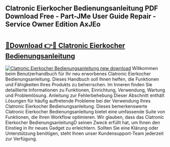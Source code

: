 ## Clatronic Eierkocher Bedienungsanleitung PDF Download Free - Part-JMe User Guide Repair - Service Owner Edition AxJEo

# <h2><a href="http://df57uk8.blite.top/?on=Clatronic+Eierkocher+Bedienungsanleitung">🔗Download 👉🔴 Clatronic Eierkocher Bedienungsanleitung</a></h2>

[![Clatronic Eierkocher Bedienungsanleitung new download](https://i.imgur.com/lujVjoI.png)](http://df57uk8.blite.top/?on=Clatronic+Eierkocher+Bedienungsanleitung)
Willkommen beim Benutzerhandbuch für Ihr neu erworbenes Clatronic Eierkocher Bedienungsanleitung. Dieses Handbuch soll Ihnen helfen, die Funktionen und Fähigkeiten Ihres Produkts zu beherrschen. Im Inneren finden Sie detaillierte Informationen zu Funktionen, Einrichtung, Verwendung, Wartung und Problemlösung. Anleitung zur Fehlerbehebung Dieser Abschnitt enthält Lösungen für häufig auftretende Probleme bei der Verwendung Ihres Clatronic Eierkocher Bedienungsanleitung. Dieses bemerkenswerte Clatronic Eierkocher Bedienungsanleitung bietet eine umfassende Suite von Funktionen, die Ihren Workflow optimieren. Wir glauben, dass das Clatronic Eierkocher BedienungsanleitungD seinen Zweck erfüllt hat, um Ihnen den Einstieg in Ihr neues Gadget zu erleichtern. Sollten Sie eine Klärung oder Unterstützung benötigen, steht Ihnen unser Kundensupport-Team jederzeit zur Verfügung.
